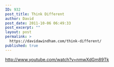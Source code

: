 ```yaml
---
ID: 932
post_title: Think Different
author: David
post_date: 2011-10-06 06:49:33
post_excerpt: ""
layout: post
permalink: >
  https://davidawindham.com/think-different/
published: true
---
```

http://www.youtube.com/watch?v=nmwXdGm89Tk